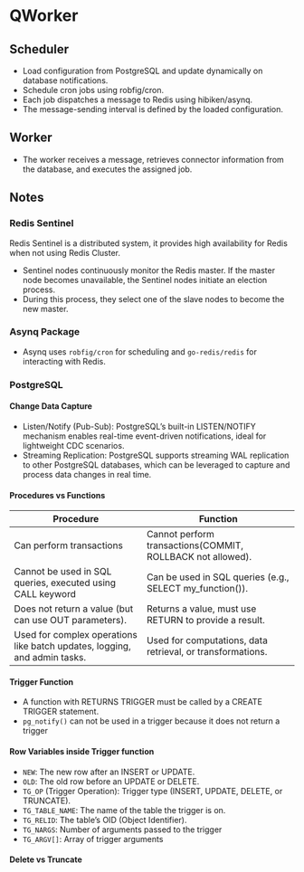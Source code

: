 # QWorker

## Scheduler

- Load configuration from PostgreSQL and update dynamically on database notifications.
- Schedule cron jobs using robfig/cron.
- Each job dispatches a message to Redis using hibiken/asynq.
- The message-sending interval is defined by the loaded configuration.

## Worker

- The worker receives a message, retrieves connector information from the database, and executes the assigned job.

## Notes

### Redis Sentinel

Redis Sentinel is a distributed system, it provides high availability for Redis when not using Redis Cluster.

- Sentinel nodes continuously monitor the Redis master. If the master node becomes unavailable, the Sentinel nodes
  initiate an election process.
- During this process, they select one of the slave nodes to become the new master.

### Asynq Package

- Asynq uses `robfig/cron` for scheduling and `go-redis/redis` for interacting with Redis.

### PostgreSQL

#### Change Data Capture

- Listen/Notify (Pub-Sub): PostgreSQL’s built-in LISTEN/NOTIFY mechanism enables real-time event-driven notifications, ideal for lightweight CDC scenarios.
- Streaming Replication: PostgreSQL supports streaming WAL replication to other PostgreSQL databases, which can be leveraged to capture and process data changes
  in real time.

#### Procedures vs Functions

| Procedure                                                                 | Function                                                   |
|---------------------------------------------------------------------------|------------------------------------------------------------|
| Can perform transactions                                                  | Cannot perform transactions(COMMIT, ROLLBACK not allowed). |
| Cannot be used in SQL queries, executed using CALL keyword                | Can be used in SQL queries (e.g., SELECT my_function()).   |
| Does not return a value (but can use OUT parameters).                     | Returns a value, must use RETURN to provide a result.      |
| Used for complex operations like batch updates, logging, and admin tasks. | Used for computations, data retrieval, or transformations. |

#### Trigger Function

- A function with RETURNS TRIGGER must be called by a CREATE TRIGGER statement.
- `pg_notify()` can not be used in a trigger because it does not return a trigger 

#### Row Variables inside Trigger function

- `NEW`: The new row after an INSERT or UPDATE.
- `OLD`: The old row before an UPDATE or DELETE.
- `TG_OP` (Trigger Operation): Trigger type (INSERT, UPDATE, DELETE, or TRUNCATE).
- `TG_TABLE_NAME`: The name of the table the trigger is on.
- `TG_RELID`: The table’s OID (Object Identifier).
- `TG_NARGS`: Number of arguments passed to the trigger
- `TG_ARGV[]`: Array of trigger arguments

#### Delete vs Truncate